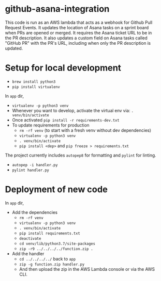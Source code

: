 # github-asana-integration
This code is run as an AWS lambda that acts as a webhook for Github Pull Request Events. It updates the location of Asana tasks on a sprint board when PRs are opened or merged. It requires the Asana ticket URL to be in the PR description. It also updates a custom field on Asana tasks called "GitHub PR" with the PR's URL, including when only the PR description is updated.

# Setup for local development
* `brew install python3`
* `pip install virtualenv`
  
In `app` dir, 
  * `virtualenv -p python3 venv`
  * Whenever you want to develop, activate the virtual env via: `. venv/bin/activate`
  * Once activated `pip install -r requirements-dev.txt`
  * To update requirements for production 
    * `rm -rf venv` (to start with a fresh venv without dev dependencies)
    * `virtualenv -p python3 venv`
    * `. venv/bin/activate`
    * `pip install <dep>` and `pip freeze > requirements.txt`

The project currently includes `autopep8` for formatting and `pylint` for linting.
  * `autopep -i handler.py`
  * `pylint handler.py`

# Deployment of new code
In `app` dir,
  * Add the dependencies
    * `rm -rf venv`
    * `virtualenv -p python3 venv`
    * `. venv/bin/activate`
    * `pip install requirements.txt`
    * `deactivate`
    * `cd venv/lib/python3.7/site-packages`
    * `zip -r9 ../../../../function.zip .`
  * Add the handler
    * `cd ../../../../` back to `app`
    * `zip -g function.zip handler.py`
    * And then upload the zip in the AWS Lambda console or via the AWS CLI.
